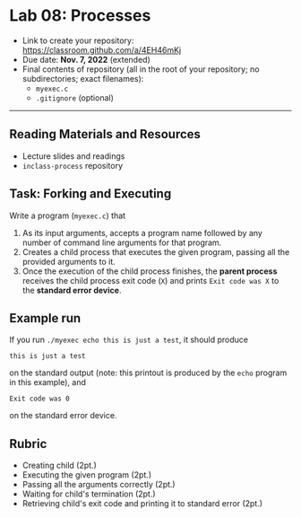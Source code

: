 # Lab 08: Processes
- Link to create your repository: https://classroom.github.com/a/4EH46mKj
- Due date: **Nov. 7, 2022** (extended)
- Final contents of repository (all in the root of your repository; no subdirectories; exact filenames):
  - `myexec.c`
  - `.gitignore` (optional)

---

## Reading Materials and Resources
- Lecture slides and readings
- `inclass-process` repository

## Task: Forking and Executing
Write a program (`myexec.c`) that
1. As its input arguments, accepts a program name followed by any number of command line arguments for that program.
2. Creates a child process that executes the given program, passing all the provided arguments to it.
3. Once the execution of the child process finishes, the **parent process** receives the child process exit code (`X`) and prints `Exit code was X` to the **standard error device**.

## Example run
If you run `./myexec echo this is just a test`, it should produce
```
this is just a test
```
on the standard output (note: this printout is produced by the `echo` program in this example), and
```
Exit code was 0
```
on the standard error device.

## Rubric
- Creating child (2pt.)
- Executing the given program (2pt.)
- Passing all the arguments correctly (2pt.)
- Waiting for child's termination (2pt.)
- Retrieving child's exit code and printing it to standard error (2pt.)
